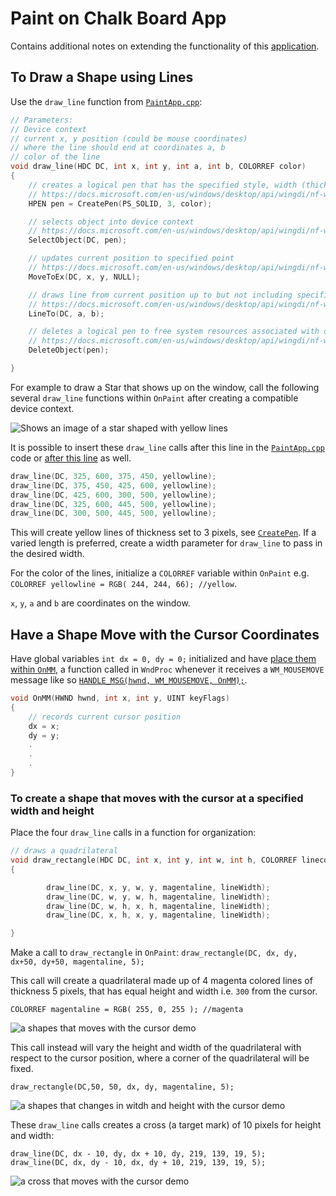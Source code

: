 # Paint on Chalk Board App

Contains additional notes on extending the functionality of this [application](https://github.com/Bubblemelon/Win32-Games#paint-on-chalk-board-app).

## To Draw a Shape using Lines

Use the `draw_line` function from [`PaintApp.cpp`](https://github.com/Bubblemelon/Win32-Games/blob/5df8d5b5c11aa795a0d35761e2ffb16d5ace6f1d/Paint-on-Chalk-Board-App/winproject/viewserver/PainApp.cpp#L349):

```c
// Parameters:
// Device context
// current x, y position (could be mouse coordinates)
// where the line should end at coordinates a, b
// color of the line
void draw_line(HDC DC, int x, int y, int a, int b, COLORREF color)
{
	// creates a logical pen that has the specified style, width (thickness) and color.
	// https://docs.microsoft.com/en-us/windows/desktop/api/wingdi/nf-wingdi-createpen
	HPEN pen = CreatePen(PS_SOLID, 3, color);

	// selects object into device context
	// https://docs.microsoft.com/en-us/windows/desktop/api/wingdi/nf-wingdi-selectobject
	SelectObject(DC, pen);

	// updates current position to specified point
	// https://docs.microsoft.com/en-us/windows/desktop/api/wingdi/nf-wingdi-movetoex
	MoveToEx(DC, x, y, NULL);

	// draws line from current position up to but not including specified point
	// https://docs.microsoft.com/en-us/windows/desktop/api/wingdi/nf-wingdi-lineto
	LineTo(DC, a, b);

	// deletes a logical pen to free system resources associated with object
	// https://docs.microsoft.com/en-us/windows/desktop/api/wingdi/nf-wingdi-deleteobject
	DeleteObject(pen);

}
```
For example to draw a Star that shows up on the window, call the following several `draw_line` functions within `OnPaint` after creating a compatible device context.

![Shows an image of a star shaped with yellow lines](/img/star-lines.PNG)

It is possible to insert these `draw_line` calls after this line in the [`PaintApp.cpp`](https://github.com/Bubblemelon/Win32-Games/blob/5df8d5b5c11aa795a0d35761e2ffb16d5ace6f1d/Paint-on-Chalk-Board-App/winproject/viewserver/PainApp.cpp#L295) code or [after this line](https://github.com/Bubblemelon/Win32-Games/blob/5df8d5b5c11aa795a0d35761e2ffb16d5ace6f1d/Paint-on-Chalk-Board-App/winproject/viewserver/PainApp.cpp#L321) as well.

```C
draw_line(DC, 325, 600, 375, 450, yellowline);
draw_line(DC, 375, 450, 425, 600, yellowline);
draw_line(DC, 425, 600, 300, 500, yellowline);
draw_line(DC, 325, 600, 445, 500, yellowline);
draw_line(DC, 300, 500, 445, 500, yellowline);
```

This will create yellow lines of thickness set to 3 pixels, see [`CreatePen`](https://docs.microsoft.com/en-us/windows/desktop/api/wingdi/nf-wingdi-createpen). If a varied length is preferred, create a width parameter for `draw_line` to pass in the desired width.

For the color of the lines, initialize a `COLORREF` variable within `OnPaint` e.g. `COLORREF yellowline = RGB( 244, 244, 66); //yellow`.

`x`, `y`, `a` and `b` are coordinates on the window.

## Have a Shape Move with the Cursor Coordinates

Have global variables `int dx = 0, dy = 0;` initialized and have [place them within `OnMM`](https://github.com/Bubblemelon/Win32-Games/blob/a7b556fbd4212bbcd47b76c754c5f6c84e81f38d/Paint-on-Chalk-Board-App/winproject/viewserver/PaintApp.cpp#L180), a function called in `WndProc` whenever it receives a `WM_MOUSEMOVE` message like so [`HANDLE_MSG(hwnd, WM_MOUSEMOVE, OnMM);`](https://github.com/Bubblemelon/Win32-Games/blob/a7b556fbd4212bbcd47b76c754c5f6c84e81f38d/Paint-on-Chalk-Board-App/winproject/viewserver/PaintApp.cpp#L417).

```c
void OnMM(HWND hwnd, int x, int y, UINT keyFlags)
{
	// records current cursor position
	dx = x;
	dy = y;
	.
	.
	.
}
```

### To create a shape that moves with the cursor at a specified width and height

Place the four `draw_line` calls in a function for organization:

```c
// draws a quadrilateral
void draw_rectangle(HDC DC, int x, int y, int w, int h, COLORREF linecolor, int lineWidth)
{

		draw_line(DC, x, y, w, y, magentaline, lineWidth);
		draw_line(DC, w, y, w, h, magentaline, lineWidth);  
		draw_line(DC, w, h, x, h, magentaline, lineWidth);
		draw_line(DC, x, h, x, y, magentaline, lineWidth);

}
```

Make a call to `draw_rectangle` in `OnPaint`:
`draw_rectangle(DC, dx, dy, dx+50, dy+50, magentaline, 5);`

This call will create a quadrilateral made up of 4 magenta colored lines of thickness 5 pixels, that has equal height and width i.e. `300` from the cursor.

`COLORREF magentaline = RGB( 255, 0, 255 ); //magenta`

![a shapes that moves with the cursor demo](/img/shape-moves-with-cursor-demo.gif)

This call instead will vary the height and width of the quadrilateral with respect to the cursor position, where a corner of the quadrilateral will be fixed.

`draw_rectangle(DC,50, 50, dx, dy, magentaline, 5);`

![a shapes that changes in witdh and height with the cursor demo](/img/shape-changes-height-witdh-with-cursor-demo.gif)

These `draw_line` calls creates a cross (a target mark) of 10 pixels for height and width:

```
draw_line(DC, dx - 10, dy, dx + 10, dy, 219, 139, 19, 5);
draw_line(DC, dx, dy - 10, dx, dy + 10, 219, 139, 19, 5);
```

![a cross that moves with the cursor demo](/img/cross-moves-with-cursor-demo.gif)
